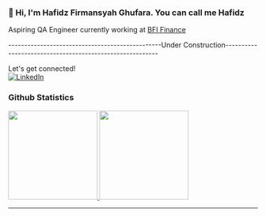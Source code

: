 ### 👋 Hi, I'm Hafidz Firmansyah Ghufara. You can call me Hafidz
 
Aspiring QA Engineer currently working at [BFI Finance](https://www.linkedin.com/company/pt-bfi-finance-indonesia-tbk/)

------------------------------------------------Under Construction---------------------------------------------------------

Let's get connected! <br>
[![LinkedIn](https://img.shields.io/badge/linkedin-%230077B5.svg?style=for-the-badge&logo=linkedin&logoColor=white)](https://www.linkedin.com/in/hafidzfg/)

### Github Statistics
<p align="left">
<a href="https://github.com/hafidzfg">
  <img height="180em" src="https://github-readme-stats-eight-theta.vercel.app/api?username=hafidzfg&show_icons=true&theme=algolia&include_all_commits=true&count_private=true"/>
  <img height="180em" src="https://github-readme-stats-eight-theta.vercel.app/api/top-langs/?username=hafidzfg&layout=compact&langs_count=8&theme=algolia"/>
</a>
</p>

---
[katalon]: https://img.shields.io/badge/Katalon-green.svg?logo=data%3Aimage%2Fpng%3Bbase64%2CiVBORw0KGgoAAAANSUhEUgAAABAAAAAQCAMAAAAoLQ9TAAAABGdBTUEAALGPC%2FxhBQAAACBjSFJNAAB6JgAAgIQAAPoAAACA6AAAdTAAAOpgAAA6mAAAF3CculE8AAABCFBMVEUAAAAjqK0ApNyayTyayTxitFQAod8Amd2dxDuayjyayjyXxjlstkUAoN%2Bbyjybyzwfqb2Zyjyayj2qqlWayjycyz6ZyTuayjyV1UCYyjx0wGUAktuTyEVBrpIAot9gunoAoeAAod%2BAw1kJqNYAod8Aod8An9%2BayT1Vu4gAoN8Aod8Av7%2BayzwAoN4AoN9yuUQAmeYAod8Aod8An9%2BJw0CbyzsAoOAAod8Aod8Aod%2BayjwHotU%2BrYZrtkYYprxstkVZsmACotwCod18wlwxq5lFs5ZotUsOpMsSps2TyENNsHFqvW57vEJut0SVyD2HwkB1ukOZyjxttkWRxj6Bv0GYyTyXyTz%2F%2F%2F%2F6hripAAAAOXRSTlMA%2FlFRq%2FzmDw3j8Rv8j5Fr%2Ff3KA%2FsxiuEMTeMH%2Fj%2FKqpKQ9Dj8%2FTj8Ws3RBIlWcfwK3vUg%2B0pL7qC5Kt8zAAAAAWJLR0RXfQrZHwAAAAd0SU1FB%2BIHCgkuFrrHq68AAACoSURBVBjTNY9VEsJQEAQXDRLc3d2dhwV3t%2FsfhcxLmL%2FumqnaJQ1DtES6EaInwxjCKJjMYIuVxAmv2Oy84CASpzMIpwvs9shCmi8YW67AXh9BSGvGNnzgJ0Vsd%2FsDOBBUhXQ88UKI%2FuLMORz5i8sVHI3FBVXceCGRZClF3B%2FgdCbLcnmI5wtcKJbk88oVWbz5oFrjH9SJGh%2FlhGYLot2h7hfpEfUHyPAHP4Ar%2FEeAif8AAAAldEVYdGRhdGU6Y3JlYXRlADIwMTgtMDctMTBUMDk6NDY6MjIrMDA6MDDhSia%2BAAAAJXRFWHRkYXRlOm1vZGlmeQAyMDE4LTA3LTEwVDA5OjQ2OjIyKzAwOjAwkBeeAgAAAABJRU5ErkJggg%3D%3D&style=for-the-badge&logoColor=white
